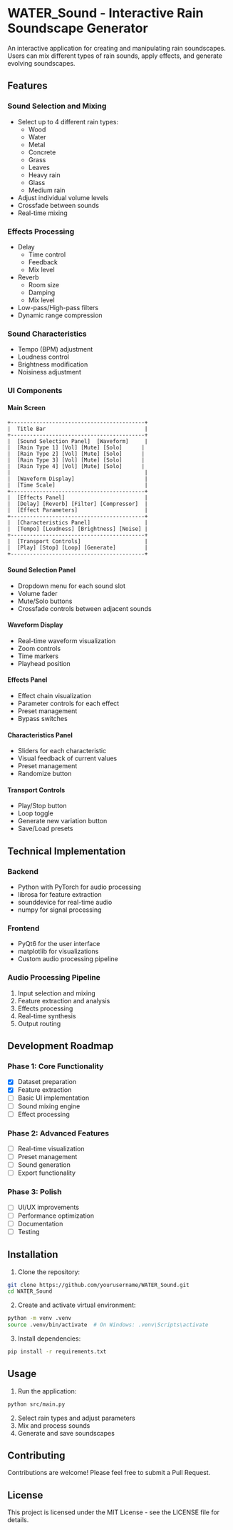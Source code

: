 # WATER_Sound - Interactive Rain Soundscape Generator

An interactive application for creating and manipulating rain soundscapes. Users can mix different types of rain sounds, apply effects, and generate evolving soundscapes.

## Features

### Sound Selection and Mixing
- Select up to 4 different rain types:
  - Wood
  - Water
  - Metal
  - Concrete
  - Grass
  - Leaves
  - Heavy rain
  - Glass
  - Medium rain
- Adjust individual volume levels
- Crossfade between sounds
- Real-time mixing

### Effects Processing
- Delay
  - Time control
  - Feedback
  - Mix level
- Reverb
  - Room size
  - Damping
  - Mix level
- Low-pass/High-pass filters
- Dynamic range compression

### Sound Characteristics
- Tempo (BPM) adjustment
- Loudness control
- Brightness modification
- Noisiness adjustment

### UI Components

#### Main Screen
```
+------------------------------------------+
|  Title Bar                               |
+------------------------------------------+
|  [Sound Selection Panel]  [Waveform]     |
|  [Rain Type 1] [Vol] [Mute] [Solo]      |
|  [Rain Type 2] [Vol] [Mute] [Solo]      |
|  [Rain Type 3] [Vol] [Mute] [Solo]      |
|  [Rain Type 4] [Vol] [Mute] [Solo]      |
|                                          |
|  [Waveform Display]                      |
|  [Time Scale]                            |
+------------------------------------------+
|  [Effects Panel]                         |
|  [Delay] [Reverb] [Filter] [Compressor]  |
|  [Effect Parameters]                     |
+------------------------------------------+
|  [Characteristics Panel]                 |
|  [Tempo] [Loudness] [Brightness] [Noise] |
+------------------------------------------+
|  [Transport Controls]                    |
|  [Play] [Stop] [Loop] [Generate]         |
+------------------------------------------+
```

#### Sound Selection Panel
- Dropdown menu for each sound slot
- Volume fader
- Mute/Solo buttons
- Crossfade controls between adjacent sounds

#### Waveform Display
- Real-time waveform visualization
- Zoom controls
- Time markers
- Playhead position

#### Effects Panel
- Effect chain visualization
- Parameter controls for each effect
- Preset management
- Bypass switches

#### Characteristics Panel
- Sliders for each characteristic
- Visual feedback of current values
- Preset management
- Randomize button

#### Transport Controls
- Play/Stop button
- Loop toggle
- Generate new variation button
- Save/Load presets

## Technical Implementation

### Backend
- Python with PyTorch for audio processing
- librosa for feature extraction
- sounddevice for real-time audio
- numpy for signal processing

### Frontend
- PyQt6 for the user interface
- matplotlib for visualizations
- Custom audio processing pipeline

### Audio Processing Pipeline
1. Input selection and mixing
2. Feature extraction and analysis
3. Effects processing
4. Real-time synthesis
5. Output routing

## Development Roadmap

### Phase 1: Core Functionality
- [x] Dataset preparation
- [x] Feature extraction
- [ ] Basic UI implementation
- [ ] Sound mixing engine
- [ ] Effect processing

### Phase 2: Advanced Features
- [ ] Real-time visualization
- [ ] Preset management
- [ ] Sound generation
- [ ] Export functionality

### Phase 3: Polish
- [ ] UI/UX improvements
- [ ] Performance optimization
- [ ] Documentation
- [ ] Testing

## Installation

1. Clone the repository:
```bash
git clone https://github.com/yourusername/WATER_Sound.git
cd WATER_Sound
```

2. Create and activate virtual environment:
```bash
python -m venv .venv
source .venv/bin/activate  # On Windows: .venv\Scripts\activate
```

3. Install dependencies:
```bash
pip install -r requirements.txt
```

## Usage

1. Run the application:
```bash
python src/main.py
```

2. Select rain types and adjust parameters
3. Mix and process sounds
4. Generate and save soundscapes

## Contributing

Contributions are welcome! Please feel free to submit a Pull Request.

## License

This project is licensed under the MIT License - see the LICENSE file for details. 